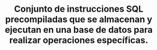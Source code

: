 ---
layout: default
title: Conjunto de instrucciones SQL precompiladas que se almacenan y ejecutan en una base de datos para realizar operaciones específicas.
has_children: true
parent: Bases de Datos
grand_parent: Taxonomía
---